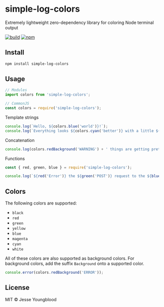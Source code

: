 # simple-log-colors

Extremely lightweight zero-dependency library for coloring Node terminal output

[![build](https://github.com/jessety/simple-log-colors/workflows/build/badge.svg)](https://github.com/jessety/simple-log-colors/actions)
[![npm](https://img.shields.io/npm/v/simple-log-colors.svg)](https://www.npmjs.com/package/simple-log-colors)

## Install

```bash
npm install simple-log-colors
```

## Usage

```javascript
// Modules
import colors from 'simple-log-colors';

// CommonJS
const colors = require('simple-log-colors');
```

Template strings

```javascript
console.log(`Hello, ${colors.blue('world')}!`);
console.log(`Everything looks ${colors.cyan('better')} with a little ${colors.magenta('color')}!`);
```

Concatenation

```javascript
console.log(colors.redBackground('WARNING') + ' things are getting pretty ' + colors.yellow('colorful') + ' around here.');
```

Functions

```javascript
const { red, green, blue } = require('simple-log-colors');

console.log(`${red('Error')} the ${green('POST')} request to the ${blue('/test')} route was not signed properly.`);
```

## Colors

The following colors are supported:

- `black`
- `red`
- `green`
- `yellow`
- `blue`
- `magenta`
- `cyan`
- `white`

All of these colors are also supported as background colors. For background colors, add the suffix `Background` onto a supported color.

```javascript
console.error(colors.redBackground('ERROR'));
```

## License

MIT © Jesse Youngblood
